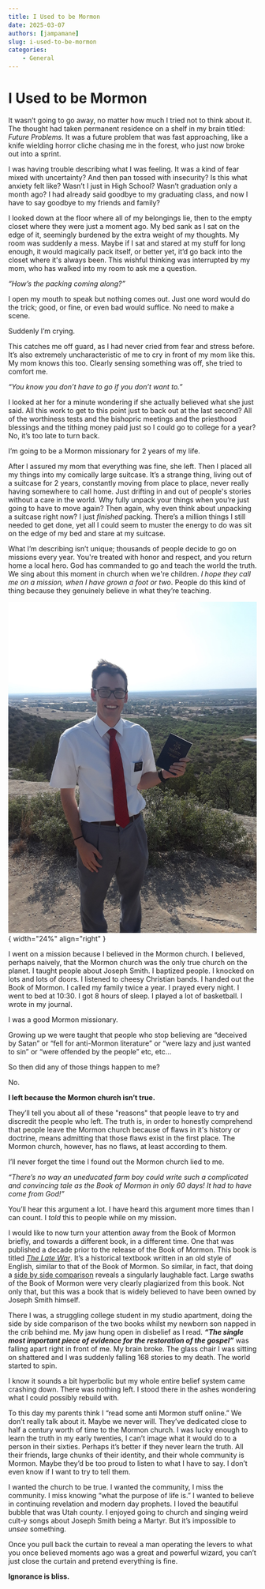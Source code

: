```yaml
---
title: I Used to be Mormon
date: 2025-03-07
authors: [jampamane]
slug: i-used-to-be-mormon
categories:
    - General
---
```


# I Used to be Mormon

It wasn’t going to go away, no matter how much I tried not to think about it. The thought had taken permanent residence on a shelf in my brain titled: *Future Problems*. It was a future problem that was fast approaching, like a knife wielding horror cliche chasing me in the forest, who just now broke out into a sprint.

I was having trouble describing what I was feeling. It was a kind of fear mixed with uncertainty? And then pan tossed with insecurity? Is this what anxiety felt like? Wasn’t I just in High School? Wasn’t graduation only a month ago? I had already said goodbye to my graduating class, and now I have to say goodbye to my friends and family?

<!-- more -->
I looked down at the floor where all of my belongings lie, then to the empty closet where they were just a moment ago. My bed sank as I sat on the edge of it, seemingly burdened by the extra weight of my thoughts. My room was suddenly a mess. Maybe if I sat and stared at my stuff for long enough, it would magically pack itself, or better yet, it’d go back into the closet where it's always been. This wishful thinking was interrupted by my mom, who has walked into my room to ask me a question.

*“How’s the packing coming along?”*

I open my mouth to speak but nothing comes out. Just one word would do the trick; good, or fine, or even bad would suffice. No need to make a scene.

Suddenly I’m crying.

This catches me off guard, as I had never cried from fear and stress before. It’s also extremely uncharacteristic of me to cry in front of my mom like this. My mom knows this too. Clearly sensing something was off, she tried to comfort me.

*“You know you don’t have to go if you don’t want to.”*

I looked at her for a minute wondering if she actually believed what she just said. All this work to get to this point just to back out at the last second? All of the worthiness tests and the bishopric meetings and the priesthood blessings and the tithing money paid just so I could go to college for a year? No, it’s too late to turn back.

I’m going to be a Mormon missionary for 2 years of my life.

After I assured my mom that everything was fine, she left. Then I placed all my things into my comically large suitcase. It’s a strange thing, living out of a suitcase for 2 years, constantly moving from place to place, never really having somewhere to call home. Just drifting in and out of people's stories without a care in the world. Why fully unpack your things when you’re just going to have to move again? Then again, why even think about unpacking a suitcase right now? I just *finished* packing. There’s a million things I still needed to get done, yet all I could seem to muster the energy to do was sit on the edge of my bed and stare at my suitcase.

What I’m describing isn’t unique; thousands of people decide to go on missions every year. You're treated with honor and respect, and you return home a local hero. God has commanded to go and teach the world the truth. We sing about this moment in church when we're children. *I hope they call me on a mission, when I have grown a foot or two*. People do this kind of thing because they genuinely believe in what they’re teaching.

![Me on my mission, holding a Book of Mormon](images/mission_pic.jpg){ width="24%" align="right" }


I went on a mission because I believed in the Mormon church. I believed, perhaps naively, that the Mormon church was the only true church on the planet. I taught people about Joseph Smith. I baptized people. I knocked on lots and lots of doors. I listened to cheesy Christian bands. I handed out the Book of Mormon. I called my family twice a year. I prayed every night. I went to bed at 10:30. I got 8 hours of sleep. I played a lot of basketball. I wrote in my journal.

I was a good Mormon missionary.

Growing up we were taught that people who stop believing are “deceived by Satan” or “fell for anti-Mormon literature” or “were lazy and just wanted to sin” or “were offended by the people” etc, etc…

So then did any of those things happen to me?

No.

**I left because the Mormon church isn’t true.**

They’ll tell you about all of these "reasons" that people leave to try and discredit the people who left. The truth is, in order to honestly comprehend that people leave the Mormon church because of flaws in it's history or doctrine, means admitting that those flaws exist in the first place. The Mormon church, however, has no flaws, at least according to them.

I’ll never forget the time I found out the Mormon church lied to me.

*“There’s no way an uneducated farm boy could write such a complicated and convincing tale as the Book of Mormon in only 60 days! It had to have come from God!”*

You’ll hear this argument a lot. I have heard this argument more times than I can count. I *told* this to people while on my mission.

I would like to now turn your attention away from the Book of Mormon briefly, and towards a different book, in a different time. One that was published a decade prior to the release of the Book of Mormon. This book is titled *[The Late War](https://archive.org/details/latewarbetweenun00inhunt/page/n5/mode/2up?view=theater)*. It’s a historical textbook written in an old style of English, similar to that of the Book of Mormon. So similar, in fact, that doing a [side by side comparison](http://wordtree.org/thelatewar//) reveals a singularly laughable fact. Large swaths of the Book of Mormon were very clearly plagiarized from this book. Not only that, but this was a book that is widely believed to have been owned by Joseph Smith himself.

There I was, a struggling college student in my studio apartment, doing the side by side comparison of the two books whilst my newborn son napped in the crib behind me. My jaw hung open in disbelief as I read. ***“The single most important piece of evidence for the restoration of the gospel”*** was falling apart right in front of me. My brain broke. The glass chair I was sitting on shattered and I was suddenly falling 168 stories to my death. The world started to spin.

I know it sounds a bit hyperbolic but my whole entire belief system came crashing down. There was nothing left. I stood there in the ashes wondering what I could possibly rebuild with.

To this day my parents think I “read some anti Mormon stuff online.” We don’t really talk about it. Maybe we never will. They’ve dedicated close to half a century worth of time to the Mormon church. I was lucky enough to learn the truth in my early twenties, I can’t image what it would do to a person in their sixties. Perhaps it’s better if they never learn the truth. All their friends, large chunks of their identity, and their whole community is Mormon. Maybe they’d be too proud to listen to what I have to say. I don’t even know if I want to try to tell them.

I wanted the church to be true. I wanted the community, I miss the community. I miss knowing “what the purpose of life is.” I wanted to believe in continuing revelation and modern day prophets. I loved the beautiful bubble that was Utah county. I enjoyed going to church and singing weird cult-y songs about Joseph Smith being a Martyr. But it’s impossible to *unsee* something.

Once you pull back the curtain to reveal a man operating the levers to what you once believed moments ago was a great and powerful wizard, you can’t just close the curtain and pretend everything is fine.

**Ignorance is bliss.**
